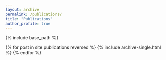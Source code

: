 ```yaml
---
layout: archive
permalink: /publications/
title: "Publications"
author_profile: true
---
```


<!-- ## Feb' 2021 -->
{% include base_path %}

{% for post in site.publications reversed %}
  {% include archive-single.html %}
{% endfor %}

